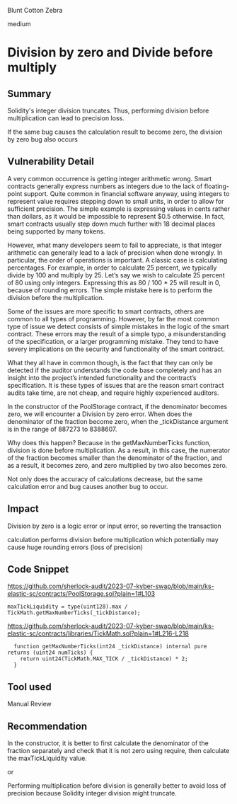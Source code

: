 Blunt Cotton Zebra

medium

# Division by zero and Divide before multiply
## Summary
Solidity's integer division truncates. Thus, performing division before multiplication can lead to precision loss.

If the same bug causes the calculation result to become zero, the division by zero bug also occurs

## Vulnerability Detail
A very common occurrence is getting integer arithmetic wrong. Smart contracts generally express numbers as integers due to the lack of floating-point support. Quite common in financial software anyway, using integers to represent value requires stepping down to small units, in order to allow for sufficient precision. The simple example is expressing values in cents rather than dollars, as it would be impossible to represent $0.5 otherwise. In fact, smart contracts usually step down much further with 18 decimal places being supported by many tokens.

However, what many developers seem to fail to appreciate, is that integer arithmetic can generally lead to a lack of precision when done wrongly. In particular, the order of operations is important. A classic case is calculating percentages. For example, in order to calculate 25 percent, we typically divide by 100 and multiply by 25. Let’s say we wish to calculate 25 percent of 80 using only integers. Expressing this as 80 / 100 * 25 will result in 0, because of rounding errors. The simple mistake here is to perform the division before the multiplication.

Some of the issues are more specific to smart contracts, others are common to all types of programming. However, by far the most common type of issue we detect consists of simple mistakes in the logic of the smart contract. These errors may the result of a simple typo, a misunderstanding of the specification, or a larger programming mistake. They tend to have severy implications on the security and functionality of the smart contract. 

What they all have in common though, is the fact that they can only be detected if the auditor understands the code base completely and has an insight into the project’s intended functionality and the contract’s specification. It is these types of issues that are the reason smart contract audits take time, are not cheap, and require highly experienced auditors. 

 In the constructor of the PoolStorage contract, if the denominator becomes zero, we will encounter a Division by zero error. When does the denominator of the fraction become zero, when the _tickDistance argument is in the range of 887273 to 8388607.

Why does this happen? Because in the getMaxNumberTicks function, division is done before multiplication. As a result, in this case, the numerator of the fraction becomes smaller than the denominator of the fraction, and as a result, it becomes zero, and zero multiplied by two also becomes zero.

Not only does the accuracy of calculations decrease, but the same calculation error and bug causes another bug to occur.

## Impact
Division by zero is a logic error or input error, so reverting the transaction

calculation performs division before multiplication which potentially may cause huge rounding errors (loss of precision)

## Code Snippet
https://github.com/sherlock-audit/2023-07-kyber-swap/blob/main/ks-elastic-sc/contracts/PoolStorage.sol?plain=1#L103
```solidity
maxTickLiquidity = type(uint128).max / TickMath.getMaxNumberTicks(_tickDistance);
```

https://github.com/sherlock-audit/2023-07-kyber-swap/blob/main/ks-elastic-sc/contracts/libraries/TickMath.sol?plain=1#L216-L218
```solidity
  function getMaxNumberTicks(int24 _tickDistance) internal pure returns (uint24 numTicks) {
    return uint24(TickMath.MAX_TICK / _tickDistance) * 2;
  }
```

## Tool used

Manual Review

## Recommendation
In the constructor, it is better to first calculate the denominator of the fraction separately and check that it is not zero using require, then calculate the maxTickLiquidity value.

or

Performing multiplication before division is generally better to avoid loss of precision because Solidity integer division might truncate.